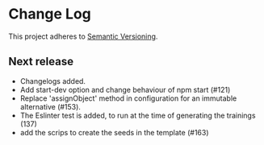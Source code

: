 # Change Log

This project adheres to [Semantic Versioning](http://semver.org/).

## Next release

* Changelogs added.
* Add start-dev option and change behaviour of npm start (#121)
* Replace 'assignObject' method in configuration for an immutable alternative (#153).
* The Eslinter test is added, to run at the time of generating the trainings (137)
* add the scrips to create the seeds in the template (#163)
